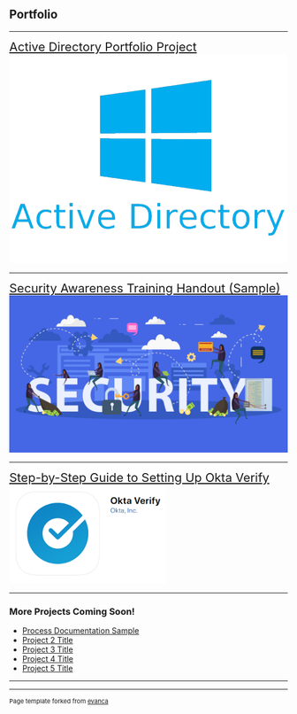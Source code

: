 ## Portfolio

---

<a href="https://docs.google.com/document/d/1LjVmpAgmeowX52kBEeOwCJLxqr1QInc3Cn0AEELo3-s/edit?usp=sharing" 
   style="font-size: 22px;">Active Directory Portfolio Project</a>
<img src="images/pngegg.png?raw=true"/>

---
<a href="/pdf/SEC.pdf" style="font-size: 22px;">Security Awareness Training Handout (Sample)</a>
<img src="images/security_stock_photo.jpg?raw=true"/>

---
<a href="/pdf/MFA.pdf" style="font-size: 22px;">Step-by-Step Guide to Setting Up Okta Verify</a>
<img src="images/blobid0.png?raw=true"/>

---

### More Projects Coming Soon!

- [Process Documentation Sample](/pdf/PortProj1.pdf)
- [Project 2 Title](http://example.com/)
- [Project 3 Title](http://example.com/)
- [Project 4 Title](http://example.com/)
- [Project 5 Title](http://example.com/)

---




---
<p style="font-size:11px">Page template forked from <a href="https://github.com/evanca/quick-portfolio">evanca</a></p>
<!-- Remove above link if you don't want to attibute -->
